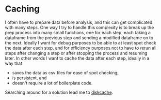 # Caching

I often have to prepare data before analysis, and this can get complicated with many steps. One way I try to handle this complexity is to break up the prep process into many small functions, one for each step, each taking a dataframe from the previous step and sending a modified dataframe on to the next. Ideally I want for debug purposes to be able to at least spot check the data after each step, and for efficiency purposes not to have to rerun all steps after changing a step or after stopping the process and resuming later. In other words I want to cache the data after each step, ideally in a way that
- saves the data as csv files for ease of spot checking,
- is persistent, and
- doesn't require a lot of boilerplate code.

Searching around for a solution lead me to [diskcache](http://www.grantjenks.com/docs/diskcache/index.html). 